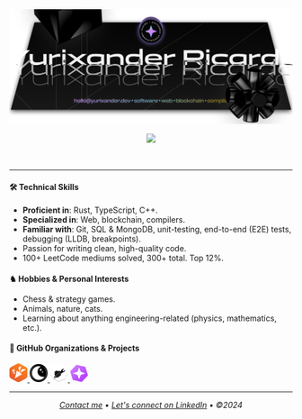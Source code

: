 <img src="./assets/header.png" />

<p align="center">
  <a href="https://skillicons.dev">
    <img src="https://skillicons.dev/icons?i=ts,rust,react,nextjs,tailwind,git,electron,mysql,webflow,figma" />
  </a>
</p>

<br />

<hr />

#### 🛠 Technical Skills

- **Proficient in**: Rust, TypeScript, C++.
- **Specialized in**: Web, blockchain, compilers.
- **Familiar with**: Git, SQL & MongoDB, unit-testing, end-to-end (E2E) tests, debugging (LLDB, breakpoints).
- Passion for writing clean, high-quality code.
- 100+ LeetCode mediums solved, 300+ total. Top 12%.

#### ♞ Hobbies & Personal Interests

- Chess & strategy games.
- Animals, nature, cats.
- Learning about anything engineering-related (physics, mathematics, etc.).

#### 🌟 GitHub Organizations & Projects

<a href="https://github.com/codex-tooling/tails">
  <img width="32" src="./assets/tails-project-logo.png" />
</a>
<a href="https://github.com/halfmoongames">
  <img width="32" src="./assets/halfmoongames-org-logo.png" />
</a>
<a href="https://github.com/codex-tooling">
  <img width="32" src="./assets/codex-tooling-org-logo.png" />
</a>
<a href="https://github.com/yurixander/mirage">
  <img width="32" src="./assets/mirage-project-logo.png" />
</a>

<hr />

<p align="center">
  <i>
   <a href="mailto:hello@yurixander.dev">Contact me</a> &bull; <a href="https://linkedin.com/in/yurixander">Let's connect on LinkedIn</a> &bull; &copy;2024
  </i>
</p>
